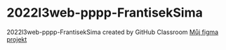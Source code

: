 # 2022l3web-pppp-FrantisekSima
2022l3web-pppp-FrantisekSima created by GitHub Classroom
[Můj figma projekt](https://www.figma.com/file/sRyrO31fbNVhpf2vacCe1m/L3---4P-projekt-(Copy)?node-id=0%3A1&t=YJ5O1xCMGBRZFA0G-1)
